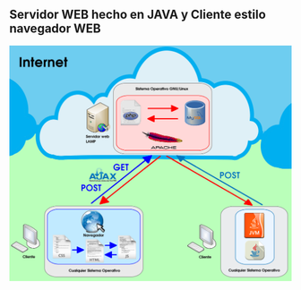 
## Servidor WEB hecho en JAVA y Cliente estilo navegador WEB

<img src="https://raw.githubusercontent.com/RicardoValladares/Java/main/21_conexion_WEB/21_conexion_WEB.png" />
